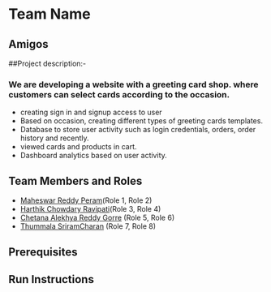 # Team Name

## Amigos

##Project description:- 
### We are developing a website with a greeting card shop. where customers can select cards according to the occasion.

* creating sign in and signup access to user
* Based on occasion, creating different types of greeting cards templates.
* Database to store user activity such as login credentials, orders, order history and recently.
* viewed cards and products in cart.
* Dashboard analytics based on user activity.


## Team Members and Roles

* [Maheswar Reddy Peram](https://github.com/maheswarreddy01/CIS641-HW2-Peram/)(Role 1, Role 2)
* [Harthik Chowdary Ravipati](https://github.com/harthik27/CIS641-HW2-Ravipati)(Role 3, Role 4)
* [Chetana Alekhya Reddy Gorre](https://github.com/ChetanaAlekhya/CIS641-HW2-Gorre) (Role 5, Role 6)
* [Thummala SriramCharan](https://github.com/Thummalasriram44/CIS641-HW2-Thummala) (Role 7, Role 8)

## Prerequisites

## Run Instructions
